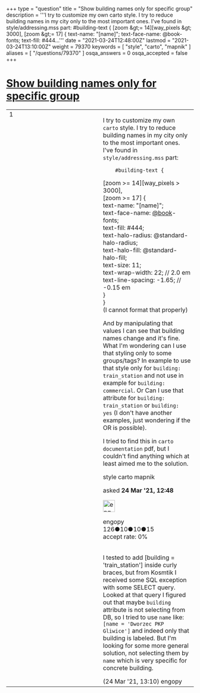 +++
type = "question"
title = "Show building names only for specific group"
description = '''I try to customize my own carto style. I try to reduce building names in my city only to the most important ones. I&#x27;ve found in style/addressing.mss part:  #building-text {  [zoom &amp;gt;= 14][way_pixels &amp;gt; 3000],  [zoom &amp;gt;= 17] {  text-name: &quot;[name]&quot;;  text-face-name: @book-fonts;  text-fill: #444...'''
date = "2021-03-24T12:48:00Z"
lastmod = "2021-03-24T13:10:00Z"
weight = 79370
keywords = [ "style", "carto", "mapnik" ]
aliases = [ "/questions/79370" ]
osqa_answers = 0
osqa_accepted = false
+++

<div class="headNormal">

# [Show building names only for specific group](/questions/79370/show-building-names-only-for-specific-group)

</div>

<div id="main-body">

<div id="askform">

<table id="question-table" style="width:100%;">
<colgroup>
<col style="width: 50%" />
<col style="width: 50%" />
</colgroup>
<tbody>
<tr>
<td style="width: 30px; vertical-align: top"><div class="vote-buttons">
<span id="post-79370-upvote" class="ajax-command post-vote up" rel="nofollow" title="I like this post (click again to cancel)"> </span>
<div id="post-79370-score" class="post-score" title="current number of votes">
1
</div>
<span id="post-79370-downvote" class="ajax-command post-vote down" rel="nofollow" title="I dont like this post (click again to cancel)"> </span> <span id="favorite-mark" class="ajax-command favorite-mark" rel="nofollow" title="mark/unmark this question as favorite (click again to cancel)"> </span>
<div id="favorite-count" class="favorite-count">
&#10;</div>
</div></td>
<td><div id="item-right">
<div class="question-body">
<p>I try to customize my own <code>carto</code> style. I try to reduce building names in my city only to the most important ones. I've found in <code>style/addressing.mss</code> part:</p>
<pre><code>    #building-text {</code></pre>
<p>[zoom &gt;= 14][way_pixels &gt; 3000],<br />
[zoom &gt;= 17] {<br />
text-name: "[name]";<br />
text-face-name: <a href="https://help.openstreetmap.org/users/6424/booklounge">@book</a>-fonts;<br />
text-fill: #444;<br />
text-halo-radius: @standard-halo-radius;<br />
text-halo-fill: @standard-halo-fill;<br />
text-size: 11;<br />
text-wrap-width: 22; // 2.0 em<br />
text-line-spacing: -1.65; // -0.15 em<br />
}<br />
}<br />
(I cannot format that properly)</p>
<p>And by manipulating that values I can see that building names change and it's fine. What I'm wondering can I use that styling only to some groups/tags? In example to use that style only for <code>building: train_station</code> and not use in example for <code>building: commercial</code>. Or Can I use that attribute for <code>building: train_station</code> or <code>building: yes</code> (I don't have another examples, just wondering if the OR is possible).</p>
<p>I tried to find this in <code>carto documentation</code> pdf, but I couldn't find anything which at least aimed me to the solution.</p>
</div>
<div id="question-tags" class="tags-container tags">
<span class="post-tag tag-link-style" rel="tag" title="see questions tagged &#39;style&#39;">style</span> <span class="post-tag tag-link-carto" rel="tag" title="see questions tagged &#39;carto&#39;">carto</span> <span class="post-tag tag-link-mapnik" rel="tag" title="see questions tagged &#39;mapnik&#39;">mapnik</span>
</div>
<div id="question-controls" class="post-controls">
&#10;</div>
<div class="post-update-info-container">
<div class="post-update-info post-update-info-user">
<p>asked <strong>24 Mar '21, 12:48</strong></p>
<img src="https://secure.gravatar.com/avatar/735ed8c1abf1a1f7b907b78d9594303c?s=32&amp;d=identicon&amp;r=g" class="gravatar" width="32" height="32" alt="engopy&#39;s gravatar image" />
<p><span>engopy</span><br />
<span class="score" title="126 reputation points">126</span><span title="10 badges"><span class="badge1">●</span><span class="badgecount">10</span></span><span title="10 badges"><span class="silver">●</span><span class="badgecount">10</span></span><span title="15 badges"><span class="bronze">●</span><span class="badgecount">15</span></span><br />
<span class="accept_rate" title="Rate of the user&#39;s accepted answers">accept rate:</span> <span title="engopy has no accepted answers">0%</span> </br></br></p>
</div>
</div>
<div id="comments-container-79370" class="comments-container">
<span id="79371"></span>
<div id="comment-79371" class="comment">
<div id="post-79371-score" class="comment-score">
&#10;</div>
<div class="comment-text">
<p>I tested to add [building = 'train_station'] inside curly braces, but from Kosmtik I received some SQL exception with some SELECT query. Looked at that query I figured out that maybe <code>building</code> attribute is not selecting from DB, so I tried to use <code>name</code> like: <code>[name = 'Dworzec PKP Gliwice']</code> and indeed only that building is labeled. But I'm looking for some more general solution, not selecting them by <code>name</code> which is very specific for concrete building.</p>
</div>
<div id="comment-79371-info" class="comment-info">
<span class="comment-age">(24 Mar '21, 13:10)</span> <span class="comment-user userinfo">engopy</span>
</div>
</div>
</div>
<div id="comment-tools-79370" class="comment-tools">
&#10;</div>
<div class="clear">
&#10;</div>
<div id="comment-79370-form-container" class="comment-form-container">
&#10;</div>
<div class="clear">
&#10;</div>
</div></td>
</tr>
</tbody>
</table>

</div>

</div>

